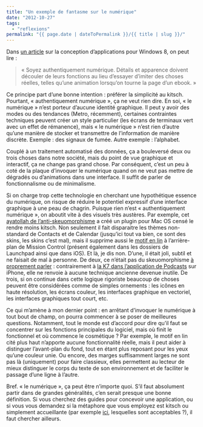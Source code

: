 ```yaml
---
title: "Un exemple de fantasme sur le numérique"
date: "2012-10-27"
tags:
  - "reflexions"
permalink: "{{ page.date | dateToPermalink }}/{{ title | slug }}/"
---
```


Dans [un article](http://uxmag.com/articles/five-things-to-know-when-designing-a-windows-8-app) sur la conception d’applications pour Windows 8, on peut lire :

> « Soyez authentiquement numérique. Détails et apparence doivent découler de leurs fonctions au lieu d’essayer d’imiter des choses réelles, telles qu’une animation lorsqu’on tourne la page d’un ebook. »

Ce principe part d’une bonne intention : préférer la simplicité au kitsch. Pourtant, « authentiquement numérique », ça ne veut rien dire. En soi, « le numérique » n’est porteur d’aucune identité graphique. Il peut y avoir des modes ou des tendances (Metro, récemment), certaines contraintes techniques peuvent créer un style particulier (les écrans de terminaux vert avec un effet de rémanence), mais « le numérique » n’est rien d’autre qu’une manière de stocker et transmettre de l’information de manière discrète. Exemple : des signaux de fumée. Autre exemple : l’alphabet.

Couplé à un traitement automatisé des données, ça a bouleversé deux ou trois choses dans notre société, mais du point de vue graphique et interactif, ça ne change pas grand chose. Par conséquent, c’est un peu à coté de la plaque d’invoquer le numérique quand on ne veut pas mettre de dégradés ou d’animations dans une interface. Il suffit de parler de fonctionnalisme ou de minimalisme.

Si on charge trop cette technologie en cherchant une hypothétique essence du numérique, on risque de réduire le potentiel expressif d’une interface graphique à une peau de chagrin. Puisque rien n’est « authentiquement numérique », on aboutit vite à des visuels très austères. Par exemple, cet [ayatollah de l’anti-skeuomorphisme](http://www.theverge.com/2012/9/14/3331466/mountain-lion-without-skeumorphism) a créé un plugin pour Mac OS censé le rendre moins kitsch. Non seulement il fait disparaitre les thèmes non-standard de Contacts et de Calendar (jusqu’ici tout va bien, ce sont des skins, les skins c’est mal), mais il supprime aussi le [motif en lin](http://turbo.premiumpixels.com/wp-content/uploads/2011/05/preview11.jpg) à l’arrière-plan de Mission Control (présent également dans les dossiers de Launchpad ainsi que dans iOS). Et là, je dis non. D’une, il était joli, subtil et ne faisait de mal à personne. De deux, ce n’était pas du skeuomorphisme [à proprement parler](http://sachagreif.com/what-skeuomorphism-is-and-isnt/) : contrairement à [la K7 dans l’application de Podcasts](http://www.wired.com/images_blogs/gadgetlab/2012/06/podcast_app_2.jpg) sur iPhone, elle ne renvoie à aucune technique ancienne devenue inutile. De trois, si on continue dans cette logique rigoriste beaucoup de choses peuvent être considérées comme de simples ornements : les icônes en haute résolution, les écrans couleur, les interfaces graphique en vectoriel, les interfaces graphiques tout court, etc.

Ce qui m’amène à mon dernier point : en arrêtant d’invoquer le numérique à tout bout de champ, on pourra commencer à se poser de meilleures questions. Notamment, tout le monde est d’accord pour dire qu’il faut se concentrer sur les fonctions principales du logiciel, mais où finit le fonctionnel et où commence le cosmétique ? Par exemple, le motif en lin cité plus haut n’apporte aucune fonctionnalité réelle, mais il peut aider à distinguer l’avant-plan du fond, tout en étant plus reposant pour les yeux qu’une couleur unie. Ou encore, des marges suffisamment larges ne sont pas là (uniquement) pour faire classieux, elles permettent au lecteur de mieux distinguer le corps du texte de son environnement et de faciliter le passage d’une ligne à l’autre.

Bref. « le numérique », ça peut être n’importe quoi. S’il faut absolument partir dans de grandes généralités, c’en serait presque une bonne définition. Si vous cherchez des guides pour concevoir une application, ou si vous vous demandez si la métaphore que vous employez est kitsch ou simplement accueillante (par exemple [ici](http://web.archive.org/web/20150321045148/http://skeu.it/), lesquelles sont acceptables ?), il faut chercher ailleurs.

